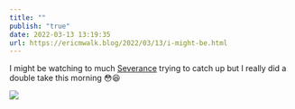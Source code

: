 ```yaml
---
title: ""
publish: "true"
date: 2022-03-13 13:19:35
url: https://ericmwalk.blog/2022/03/13/i-might-be.html
---
```


I might be watching to much [Severance](https://en.m.wikipedia.org/wiki/Severance_(TV_series)) trying to catch up but I really did a double take this morning 😳😆


![](https://ericmwalk.blog/uploads/2022/eee9795c62.jpg)